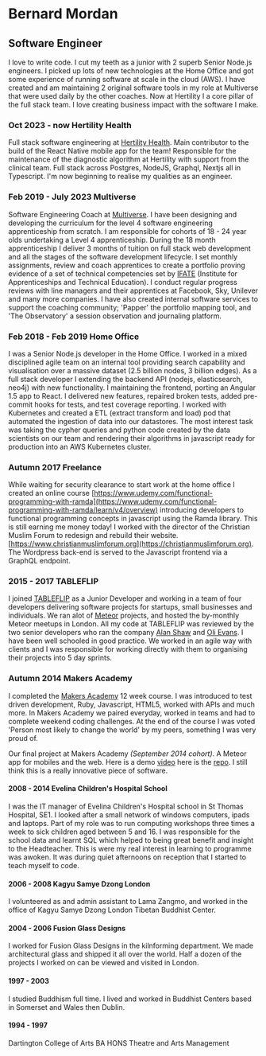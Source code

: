 # Bernard Mordan
## Software Engineer
I love to write code. I cut my teeth as a junior with 2 superb Senior Node.js engineers. I picked up lots of new technologies at the Home Office and got some experience of running software at scale in the cloud (AWS). I have created and am maintaining 2 original software tools in my role at Multiverse that were used daily by the other coaches. Now at Hertility I a core pillar of the full stack team. I love creating business impact with the software I make.

### Oct 2023 - now Hertility Health
Full stack software engineering at [Hertility Health](https://hertilityhealth.com). Main contributor to the build of the React Native mobile app for the team! Responsible for the maintenance of the diagnostic algorithm at Hertility with support from the clinical team. Full stack across Postgres, NodeJS, Graphql, Nextjs all in Typescript. I'm now beginning to realise my qualities as an engineer.

### Feb 2019 - July 2023 Multiverse
Software Engineering Coach at [Multiverse](https://www.multiverse.io/en-GB/programmes/software-engineering). I have been designing and developing the curriculum for the level 4 software engineering apprenticeship from scratch. I am responsible for cohorts of 18 - 24 year olds undertaking a Level 4 apprenticeship. During the 18 month apprenticeship I deliver 3 months of tuition on full stack web development and all the stages of the software development lifecycle. I set monthly assignments, review and coach apprentices to create a portfolio proving evidence of a set of technical competencies set by [IFATE](https://www.instituteforapprenticeships.org/apprenticeship-standards/software-developer-v1-1) (Institute for Apprenticeships and Technical Education). I conduct regular progress reviews with line managers and their apprentices at Facebook, Sky, Unilever and many more companies. I have also created internal software services to support the coaching community; 'Papper' the portfolio mapping tool, and 'The Observatory' a session observation and journaling platform.

### Feb 2018 - Feb 2019 Home Office 
I was a Senior Node.js developer in the Home Office. I worked in a mixed disciplined agile team on an internal tool providing search capability and visualisation over a massive dataset (2.5 billion nodes, 3 billion edges). As a full stack developer I extending the backend API (nodejs, elasticsearch, neo4j) with new functionality. I maintaining the frontend, porting an Angular 1.5 app to React. I delivered new features, repaired broken tests, added pre-commit hooks for tests, and test coverage reporting. I worked with Kubernetes and created a ETL (extract transform and load) pod that automated the ingestion of data into our datastores. The most interest task was taking the cypher queries and python code created by the data scientists on our team and rendering their algorithms in javascript ready for production into an AWS Kubernetes cluster. 

### Autumn 2017 Freelance
While waiting for security clearance to start work at the home office I created an online course [https://www.udemy.com/functional-programming-with-ramda](https://www.udemy.com/functional-programming-with-ramda/learn/v4/overview) introducing developers to functional programming concepts in javascript using the Ramda library. This is still earning me money today! I worked with the director of the Christian Muslim Forum to redesign and rebuild their website. [https://www.christianmuslimforum.org](https://christianmuslimforum.org). The Wordpress back-end is served to the Javascript frontend via a GraphQL endpoint.

### 2015 - 2017 TABLEFLIP
I joined [TABLEFLIP](https://tableflip.io) as a Junior Developer and working in a team of four developers delivering software projects for startups, small businesses and individuals. We ran alot of [Meteor](https://meteor.com) projects, and hosted the by-monthly Meteor meetups in London. All my code at TABLEFLIP was reviewed by the two senior developers who ran the company [Alan Shaw](https://github.com/alanshaw) and [Oli Evans](https://github.com/olizilla). I have been well schooled in good practice. We worked in an agile way with clients and I was responsible for working directly with them to organising their projects into 5 day sprints.

### Autumn 2014 Makers Academy
I completed the [Makers Academy](http://www.makersacademy.com/) 12 week course. I was introduced to test driven development, Ruby, Javascript, HTML5, worked with APIs and much more. In Makers Academy we paired everyday, worked in teams and had to complete weekend coding challenges. At the end of the course I was voted 'Person most likely to change the world' by my peers, something I was very proud of.

Our final project at Makers Academy *(September 2014 cohort)*. A Meteor app for mobiles and the web. Here is a demo [video](https://youtu.be/qpGh8sWWuV0) here is the [repo](https://github.com/bmordan/flickynotes). I still think this is a really innovative piece of software.

#### 2008 - 2014 Evelina Children's Hospital School
I was the IT manager of Evelina Children's Hospital school in St Thomas Hospital, SE1. I looked after a small network of windows computers, ipads and laptops. Part of my role was to run computing workshops three times a week to sick children aged between 5 and 16. I was responsible for the school data and learnt SQL which helped to being great benefit and insight to the Headteacher. This is were my real interest in learning to programme was awoken. It was during quiet afternoons on reception that I started to teach myself to code.

#### 2006 - 2008 Kagyu Samye Dzong London
I volunteered as and admin assistant to Lama Zangmo, and worked in the office of Kagyu Samye Dzong London Tibetan Buddhist Center.

#### 2004 - 2006 Fusion Glass Designs
I worked for Fusion Glass Designs in the kilnforming department. We made architectural glass and shipped it all over the world. Half a dozen of the projects I worked on can be viewed and visited in London.

#### 1997 - 2003
I studied Buddhism full time. I lived and worked in Buddhist Centers based in Somerset and Wales then Dublin.

#### 1994 - 1997
Dartington College of Arts
BA HONS Theatre and Arts Management
